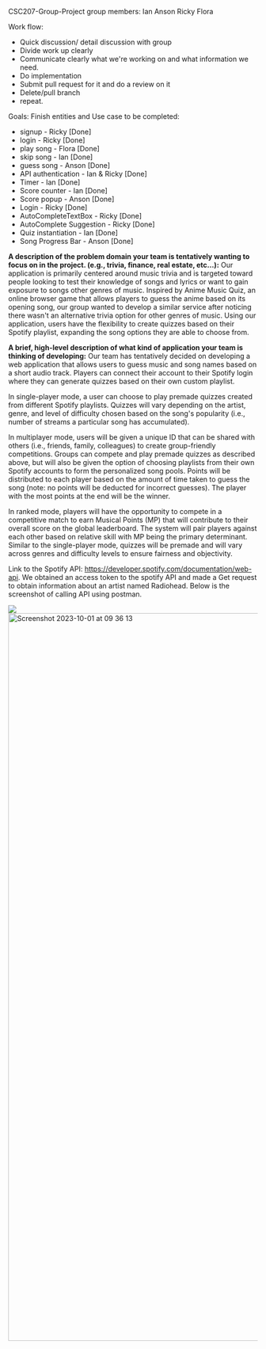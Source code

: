 CSC207-Group-Project
group members:
Ian
Anson
Ricky
Flora

Work flow:

- Quick discussion/ detail discussion with group
- Divide work up clearly
- Communicate clearly what we're working on and what information we need.
- Do implementation
- Submit pull request for it and do a review on it
- Delete/pull branch
- repeat.
  
Goals: Finish entities and Use case to be completed: 

- signup - Ricky [Done]
- login - Ricky [Done]
- play song - Flora [Done]
- skip song - Ian [Done]
- guess song - Anson [Done]
- API authentication - Ian & Ricky [Done]
- Timer - Ian [Done]
- Score counter - Ian [Done]
- Score popup - Anson [Done]
- Login - Ricky [Done]
- AutoCompleteTextBox - Ricky [Done]
- AutoComplete Suggestion - Ricky [Done]
- Quiz instantiation - Ian [Done]
- Song Progress Bar - Anson [Done]
  

**A description of the problem domain your team is tentatively wanting to focus 
on in the project. (e.g., trivia, finance, real estate, etc…):**
Our application is primarily centered around music trivia and is targeted toward 
people looking to test their knowledge of songs and lyrics or want to gain exposure 
to songs other genres of music. Inspired by Anime Music Quiz, an online browser 
game that allows players to guess the anime based on its opening song, our group 
wanted to develop a similar service after noticing there wasn't an alternative 
trivia option for other genres of music. Using our application, users have the 
flexibility to create quizzes based on their Spotify playlist, expanding the song 
options they are able to choose from.

**A brief, high-level description of what kind of application your team is thinking 
of developing:**
Our team has tentatively decided on developing a web application that allows users 
to guess music and song names based on a short audio track. Players can connect their 
account to their Spotify login where they can generate quizzes based on their own 
custom playlist.

In single-player mode, a user can choose to play premade quizzes created from 
different Spotify playlists. Quizzes will vary depending on the artist, genre, and 
level of difficulty chosen based on the song's popularity (i.e., number of streams a 
particular song has accumulated).

In multiplayer mode, users will be given a unique ID that can be shared with others 
(i.e., friends, family, colleagues) to create group-friendly competitions. Groups 
can compete and play premade quizzes as described above, but will also be given the 
option of choosing playlists from their own Spotify accounts to form the personalized 
song pools. Points will be distributed to each player based on the amount of time 
taken to guess the song (note: no points will be deducted for incorrect guesses). 
The player with the most points at the end will be the winner.

In ranked mode, players will have the opportunity to compete in a competitive match to
earn Musical Points (MP) that will contribute to their overall score on the global 
leaderboard. The system will pair players against each other based on relative skill 
with MP being the primary determinant. Similar to the single-player mode, quizzes will 
be premade and will vary across genres and difficulty levels to ensure fairness and 
objectivity. 

Link to the Spotify API: https://developer.spotify.com/documentation/web-api.
We obtained an access token to the spotify API and made a Get request 
to obtain information about an artist named Radiohead. Below is the screenshot
of calling API using postman.

![](photos/API_screenshot.jpeg)
<img width="1470" alt="Screenshot 2023-10-01 at 09 36 13" src="https://github.com/iExploze/Song-Guesser/assets/54289660/80c2a1ba-a008-40d9-925b-bbf3147c4031">
